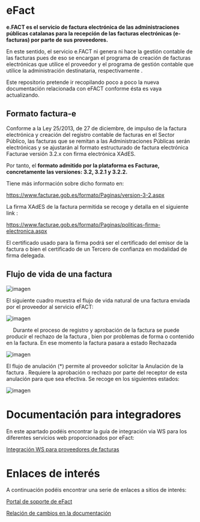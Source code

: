 # eFact

__e.FACT es el servicio de factura electrónica de las administraciones públicas catalanas para la recepción de las facturas electrónicas (e-facturas) por parte de sus proveedores.__

En este sentido, el servicio e.FACT ni genera ni hace la gestión contable de las facturas pues de eso se encargan el programa de creación de facturas electrónicas que utilice el proveedor y el programa de gestión contable que utilice la administración destinataria, respectivamente .

Este repositorio pretende ir recopilando poco a poco la nueva documentación relacionada con eFACT conforme ésta es vaya actualizando.




## Formato factura-e 

Conforme a la Ley 25/2013, de 27 de diciembre, de impulso de la factura electrónica y creación del registro  contable de facturas en el Sector Público, las facturas que se remitan a las Administraciones Públicas serán electrónicas y se ajustarán al formato estructurado de factura electrónica Facturae versión 3.2.x con firma electrónica XAdES. 


Por tanto, el __formato admitido por la plataforma es Facturae, concretamente las versiones: 3.2, 3.2.1 y 3.2.2.__

Tiene más información sobre dicho formato en: 

https://www.facturae.gob.es/formato/Paginas/version-3-2.aspx

La firma XAdES de la factura permitida se recoge  y detalla en el siguiente link : 

https://www.facturae.gob.es/formato/Paginas/politicas-firma-electronica.aspx

El certificado usado para la firma podrá ser el certificado del emisor de la factura o bien el certificado de un Tercero de confianza en modalidad de firma delegada. 


## Flujo de vida de una factura
						



![imagen](https://user-images.githubusercontent.com/92558339/144381176-3b2bad9c-cc93-4f48-810f-94539671799b.png)



El siguiente cuadro muestra el flujo de vida natural de una factura enviada por el proveedor al servicio eFACT:


![imagen](https://user-images.githubusercontent.com/92558339/144376089-99c88b13-db66-4852-87b5-241a094f48db.png)


 
Durante el proceso de registro y aprobación de la factura se puede producir el rechazo de la factura , bien por problemas de forma o contenido en la factura. En ese momento la factura pasara a estado Rechazada


![imagen](https://user-images.githubusercontent.com/92558339/144376363-40f51289-9811-4bd0-8351-9d78aae217bf.png)


El flujo de anulación   (*) permite al proveedor solicitar la Anulación de la factura . Requiere la aprobación o rechazo por parte del receptor de esta anulación para que sea efectiva. Se recoge en los siguientes estados: 


![imagen](https://user-images.githubusercontent.com/92558339/144376650-5218c943-5bb0-4294-8046-ec862fbfa4d7.png)
 

# Documentación para integradores

En este apartado podéis encontrar la guía de integración via WS para los diferentes servicios web proporcionados por eFact:

[Integración WS para proveedores de facturas](/ws-proveedores/README.md)

# Enlaces de interés

A continuación podéis encontrar una serie de enlaces a sitios de interés:

[Portal de soporte de eFact](https://www.aoc.cat/portal-suport/efact-empreses-base-coneixement/)

[Relación de cambios en la documentación](/CHANGELOG.md)
